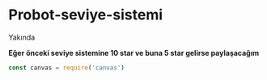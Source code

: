 # Probot-seviye-sistemi
Yakında

**Eğer önceki seviye sistemine 10 star ve buna 5 star gelirse paylaşacağım**

```js
const canvas = require('canvas')
```
